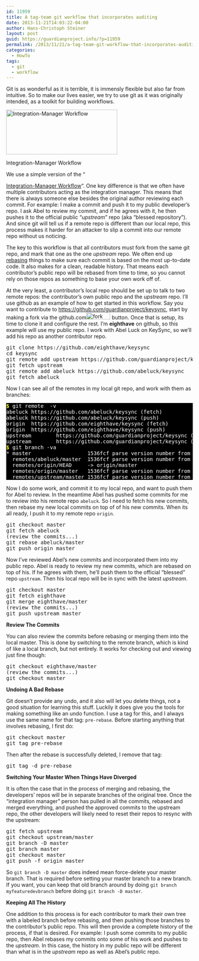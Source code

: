 ```yaml
---
id: 11959
title: A tag-team git workflow that incorporates auditing
date: 2013-11-21T14:03:22-04:00
author: Hans-Christoph Steiner
layout: post
guid: https://guardianproject.info/?p=11959
permalink: /2013/11/21/a-tag-team-git-workflow-that-incorporates-auditing/
categories:
  - HowTo
tags:
  - git
  - workflow
---
```

Git is as wonderful as it is terrible, it is immensly flexible but also far from intuitive. So to make our lives easier, we try to use git as it was originally intended, as a toolkit for building workflows.

<div id="attachment_11990" style="width: 310px" class="wp-caption alignright">
  <a href="http://git-scm.com/book/en/Distributed-Git-Distributed-Workflows#Integration-Manager-Workflow"><img aria-describedby="caption-attachment-11990" src="https://guardianproject.info/wp-content/uploads/2013/11/integration_manager_workflow-300x121.png" alt="Integration-Manager Workflow" width="300" height="121" class="size-medium wp-image-11990" srcset="https://guardianproject.info/wp-content/uploads/2013/11/integration_manager_workflow-300x121.png 300w, https://guardianproject.info/wp-content/uploads/2013/11/integration_manager_workflow.png 500w" sizes="(max-width: 300px) 100vw, 300px" /></a>
  
  <p id="caption-attachment-11990" class="wp-caption-text">
    Integration-Manager Workflow
  </p>
</div>We use a simple version of the &#8220;

<a href="http://git-scm.com/book/en/Distributed-Git-Distributed-Workflows" target="_blank">Integration-Manager Workflow</a>&#8220;. One key difference is that we often have multiple contributors acting as the integration manager. This means that there is always someone else besides the original author reviewing each commit. For example: I make a commit and push it to my public developer&#8217;s repo. I ask Abel to review my commit, and if he agrees with it, he then pushes it to the official public &#8220;_upstream_&#8221; repo (aka &#8220;blessed repository&#8221;). And since git will tell us if a remote repo is different than our local repo, this process makes it harder for an attacker to slip a commit into our remote repo without us noticing.

The key to this workflow is that all contributors must fork from the same git repo, and mark that one as the one _upstream_ repo. We often end up <a href="http://git-scm.com/book/en/Git-Branching-Rebasing" target="_blank">rebasing</a> things to make sure each commit is based on the most up-to-date code. It also makes for a clean, readable history. That means each contributor&#8217;s public repo will be rebased from time to time, so you cannot rely on those repos as something to base your own work off of.

At the very least, a contributor&#8217;s local repo should be set up to talk to two remote repos: the contributor&#8217;s own public repo and the _upstream_ repo. I&#8217;ll use github as an example of how to get started in this workflow. Say you want to contribute to https://github.com/guardianproject/keysync, start by making a fork via the github.com<img src="https://guardianproject.info/wp-content/uploads/2013/11/fork.png" alt="fork" width="65" height="19" /> button. Once that is setup, its time to clone it and configure the rest. I&#8217;m **eighthave** on github, so this example will use my public repo. I work with Abel Luck on KeySync, so we&#8217;ll add his repo as another contributor repo.

<pre>git clone https://github.com/eighthave/keysync
cd keysync
git remote add upstream https://github.com/guardianproject/keysync
git fetch upstream
git remote add abeluck https://github.com/abeluck/keysync
git fetch abeluck
</pre>

Now I can see all of the remotes in my local git repo, and work with them as branches: 

<pre style="background-color: black; color: white;"><strong style="color: yellow">$</strong> git remote  -v
abeluck https://github.com/abeluck/keysync (fetch)
abeluck https://github.com/abeluck/keysync (push)
origin  https://github.com/eighthave/keysync (fetch)
origin  https://github.com/eighthave/keysync (push)
upstream        https://github.com/guardianproject/keysync (fetch)
upstream        https://github.com/guardianproject/keysync (push)
<strong style="color: yellow">$</strong> git branch -va
* master                  1536fcf parse version number from setuptools
  remotes/abeluck/master  1536fcf parse version number from setuptools
  remotes/origin/HEAD     -> origin/master
  remotes/origin/master   1536fcf parse version number from setuptools
  remotes/upstream/master 1536fcf parse version number from setuptools
</pre>

Now I do some work, and commit it to my local repo, and want to push them for Abel to review. In the meantime Abel has pushed some commits for me to review into his remote repo `abeluck`. So I need to fetch his new commits, then rebase my new local commits on top of of his new commits. When its all ready, I push it to my remote repo `origin`.

<pre>git checkout master
git fetch abeluck
(review the commits...)
git rebase abeluck/master
git push origin master
</pre>

Now I&#8217;ve reviewed Abel&#8217;s new commits and incorporated them into my public repo. Abel is ready to review my new commits, which are rebased on top of his. If he agrees with them, he&#8217;ll push them to the official &#8220;blessed&#8221; repo `upstream`. Then his local repo will be in sync with the latest _upstream_.

<pre>git checkout master
git fetch eighthave
git merge eighthave/master
(review the commits...)
git push upstream master
</pre>

**Review The Commits**

You can also review the commits before rebasing or merging them into the local master. This is done by switching to the remote branch, which is kind of like a local branch, but not entirely. It works for checking out and viewing just fine though:

<pre>git checkout eighthave/master
(review the commits...)
git checkout master
</pre>

**Undoing A Bad Rebase**

Git doesn&#8217;t provide any undo, and it also will let you delete things, not a good situation for learning this stuff. Luckily it does give you the tools for making something like an undo function. I use a tag for this, and I always use the same name for that tag: `pre-rebase`. Before starting anything that involves rebasing, I first do:

<pre>git checkout master
git tag pre-rebase
</pre>

Then after the rebase is successfully deleted, I remove that tag:

<pre>git tag -d pre-rebase
</pre>

**Switching Your Master When Things Have Diverged**

It is often the case that in the process of merging and rebasing, the developers&#8217; repos will be in separate branches of the original tree. Once the &#8220;integration manager&#8221; person has pulled in all the commits, rebased and merged everything, and pushed the approved commits to the upstream repo, the other developers will likely need to reset their repos to resync with the upstream:

<pre>git fetch upstream
git checkout upstream/master
git branch -D master
git branch master
git checkout master
git push -f origin master
</pre>

So `git branch -D master` does indeed mean force-delete your master branch. That is required before setting your master branch to a new branch. If you want, you can keep that old branch around by doing `git branch myfeaturedevbranch` before doing `git branch -D master`.

**Keeping All The History**

One addition to this process is for each contributor to mark their own tree with a labeled branch before rebasing, and then pushing those branches to the contributor&#8217;s public repo. This will then provide a complete history of the process, if that is desired. For example: I push some commits to my public repo, then Abel rebases my commits onto some of his work and pushes to the _upstream_. In this case, the history in my public repo will be different than what is in the _upstream_ repo as well as Abel&#8217;s public repo.